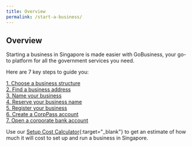 ```yaml
---
title: Overview
permalink: /start-a-business/
---
```


## Overview

Starting a business in Singapore is made easier with GoBusiness, your go-to platform for all the government services you need. 

Here are 7 key steps to guide you:

[1. Choose a business structure](/start-a-business/choose-a-business-structure/)<br>
[2. Find a business address](/start-a-business/find-a-business-address/)<br>
[3. Name your business](/start-a-business/name-your-business/)<br>
[4. Reserve your business name](/start-a-business/reserve-your-business-name/)<br>
[5. Register your business](/start-a-business/register-your-business/)<br>
[6. Create a CorpPass account](/start-a-business/create-a-corppass-account/)<br>
[7. Open a corporate bank account](/start-a-business/open-a-corporate-bank-account/)

Use our [Setup Cost Calculator](https://www.edb.gov.sg/en/setting-up-in-singapore/setup-cost-calculator.html){:target="_blank"} to get an estimate of how much it will cost to set up and run a business in Singapore.